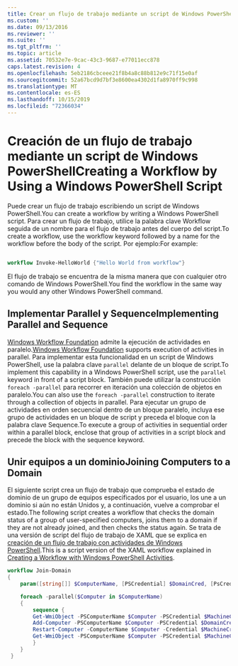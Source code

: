 ```yaml
---
title: Crear un flujo de trabajo mediante un script de Windows PowerShell | Microsoft Docs
ms.custom: ''
ms.date: 09/13/2016
ms.reviewer: ''
ms.suite: ''
ms.tgt_pltfrm: ''
ms.topic: article
ms.assetid: 70532e7e-9cac-43c3-9687-e77011ecc878
caps.latest.revision: 4
ms.openlocfilehash: 5eb2186cbceee21f8b4a8c88b812e9c71f15e0af
ms.sourcegitcommit: 52a67bcd9d7bf3e8600ea4302d1fa8970ff9c998
ms.translationtype: MT
ms.contentlocale: es-ES
ms.lasthandoff: 10/15/2019
ms.locfileid: "72366034"
---
```

# <a name="creating-a-workflow-by-using-a-windows-powershell-script"></a><span data-ttu-id="47060-102">Creación de un flujo de trabajo mediante un script de Windows PowerShell</span><span class="sxs-lookup"><span data-stu-id="47060-102">Creating a Workflow by Using a Windows PowerShell Script</span></span>

<span data-ttu-id="47060-103">Puede crear un flujo de trabajo escribiendo un script de Windows PowerShell.</span><span class="sxs-lookup"><span data-stu-id="47060-103">You can create a workflow by writing a Windows PowerShell script.</span></span> <span data-ttu-id="47060-104">Para crear un flujo de trabajo, utilice la palabra clave Workflow seguida de un nombre para el flujo de trabajo antes del cuerpo del script.</span><span class="sxs-lookup"><span data-stu-id="47060-104">To create a workflow, use the workflow keyword followed by a name for the workflow before the body of the script.</span></span> <span data-ttu-id="47060-105">Por ejemplo:</span><span class="sxs-lookup"><span data-stu-id="47060-105">For example:</span></span>

```powershell

workflow Invoke-HelloWorld {"Hello World from workflow"}
```

<span data-ttu-id="47060-106">El flujo de trabajo se encuentra de la misma manera que con cualquier otro comando de Windows PowerShell.</span><span class="sxs-lookup"><span data-stu-id="47060-106">You find the workflow in the same way you would any other Windows PowerShell command.</span></span>

## <a name="implementing-parallel-and-sequence"></a><span data-ttu-id="47060-107">Implementar Parallel y Sequence</span><span class="sxs-lookup"><span data-stu-id="47060-107">Implementing Parallel and Sequence</span></span>

<span data-ttu-id="47060-108">[Windows Workflow Foundation](https://msdn.microsoft.com/en-us/library/ms735967.aspx) admite la ejecución de actividades en paralelo.</span><span class="sxs-lookup"><span data-stu-id="47060-108">[Windows Workflow Foundation](https://msdn.microsoft.com/en-us/library/ms735967.aspx) supports execution of activities in parallel.</span></span> <span data-ttu-id="47060-109">Para implementar esta funcionalidad en un script de Windows PowerShell, use la palabra clave `parallel` delante de un bloque de script.</span><span class="sxs-lookup"><span data-stu-id="47060-109">To implement this capability in a Windows PowerShell script, use the `parallel` keyword in front of a script block.</span></span> <span data-ttu-id="47060-110">También puede utilizar la construcción `foreach -parallel` para recorrer en iteración una colección de objetos en paralelo.</span><span class="sxs-lookup"><span data-stu-id="47060-110">You can also use the `foreach -parallel` construction to iterate through a collection of objects in parallel.</span></span> <span data-ttu-id="47060-111">Para ejecutar un grupo de actividades en orden secuencial dentro de un bloque paralelo, incluya ese grupo de actividades en un bloque de script y preceda el bloque con la palabra clave Sequence.</span><span class="sxs-lookup"><span data-stu-id="47060-111">To execute a group of activities in sequential order within a parallel block, enclose that group of activities in a script block and precede the block with the sequence keyword.</span></span>

## <a name="joining-computers-to-a-domain"></a><span data-ttu-id="47060-112">Unir equipos a un dominio</span><span class="sxs-lookup"><span data-stu-id="47060-112">Joining Computers to a Domain</span></span>

<span data-ttu-id="47060-113">El siguiente script crea un flujo de trabajo que comprueba el estado de dominio de un grupo de equipos especificados por el usuario, los une a un dominio si aún no están Unidos y, a continuación, vuelve a comprobar el estado.</span><span class="sxs-lookup"><span data-stu-id="47060-113">The following script creates a workflow that checks the domain status of a group of user-specified computers, joins them to a domain if they are not already joined, and then checks the status again.</span></span> <span data-ttu-id="47060-114">Se trata de una versión de script del flujo de trabajo de XAML que se explica en [creación de un flujo de trabajo con actividades de Windows PowerShell](./creating-a-workflow-with-windows-powershell-activities.md).</span><span class="sxs-lookup"><span data-stu-id="47060-114">This is a script version of the XAML workflow explained in [Creating a Workflow with Windows PowerShell Activities](./creating-a-workflow-with-windows-powershell-activities.md).</span></span>

```powershell
workflow Join-Domain
{
    param([string[]] $ComputerName, [PSCredential] $DomainCred, [PsCredential] $MachineCred)

    foreach -parallel($Computer in $ComputerName)
    {
        sequence {
        Get-WmiObject -PSComputerName $Computer -PSCredential $MachineCred
        Add-Computer -PSComputerName $Computer -PSCredential $DomainCred
        Restart-Computer -ComputerName $Computer -Credential $MachineCred -For PowerShell -Force -Wait -PSComputerName ""
        Get-WmiObject -PSComputerName $Computer -PSCredential $MachineCred
        }
    }
 }

```